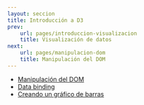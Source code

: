```yaml
---
layout: seccion
title: Introducción a D3
prev:
    url: pages/introduccion-visualizacion
    title: Visualización de datos
next:
    url: pages/manipulacion-dom
    title: Manipulación del DOM
---
```


- [Manipulación del DOM]({{site.baseurl}}/pages/manipulacion-dom)
- [Data binding]({{site.baseurl}}/pages/data-binding)
- [Creando un gráfico de barras]({{site.baseurl}}/pages/grafico-barras)
